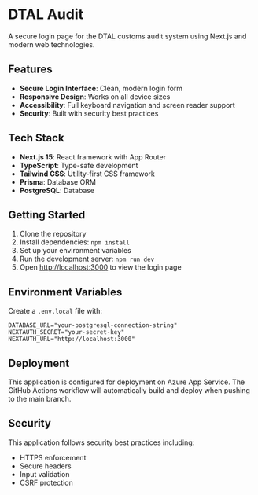 # DTAL Audit

A secure login page for the DTAL customs audit system using Next.js and modern web technologies.

## Features

- **Secure Login Interface**: Clean, modern login form
- **Responsive Design**: Works on all device sizes
- **Accessibility**: Full keyboard navigation and screen reader support
- **Security**: Built with security best practices

## Tech Stack

- **Next.js 15**: React framework with App Router
- **TypeScript**: Type-safe development
- **Tailwind CSS**: Utility-first CSS framework
- **Prisma**: Database ORM
- **PostgreSQL**: Database

## Getting Started

1. Clone the repository
2. Install dependencies: `npm install`
3. Set up your environment variables
4. Run the development server: `npm run dev`
5. Open [http://localhost:3000](http://localhost:3000) to view the login page

## Environment Variables

Create a `.env.local` file with:

```
DATABASE_URL="your-postgresql-connection-string"
NEXTAUTH_SECRET="your-secret-key"
NEXTAUTH_URL="http://localhost:3000"
```

## Deployment

This application is configured for deployment on Azure App Service. The GitHub Actions workflow will automatically build and deploy when pushing to the main branch.

## Security

This application follows security best practices including:
- HTTPS enforcement
- Secure headers
- Input validation
- CSRF protection
